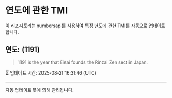 
# 연도에 관한 TMI

이 리포지토리는 numbersapi를 사용하여 특정 년도에 관한 TMI를 자동으로 업데이트합니다.

## 연도: (1191)
> 1191 is the year that Eisai founds the Rinzai Zen sect in Japan.

⏳ 업데이트 시간: 2025-08-21 16:31:46 (UTC)

---
자동 업데이트 봇에 의해 관리됩니다.
